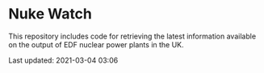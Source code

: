 # Nuke Watch

This repository includes code for retrieving the latest information available on the output of EDF nuclear power plants in the UK.

Last updated: 2021-03-04 03:06